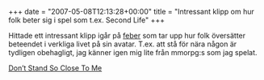+++
date = "2007-05-08T12:13:28+00:00"
title = "Intressant klipp om hur folk beter sig i spel som t.ex. Second Life"
+++

Hittade ett intressant klipp igår på [feber][1] som tar upp hur folk översätter beteendet i verkliga livet på sin avatar. T.ex. att stå för nära någon är tydligen obehagligt, jag känner igen mig lite från mmorpg:s som jag spelat.

[Don&#8217;t Stand So Close To Me][2]

<small></small>

 [1]: http://pc.feber.se//feber/art/18771/st_inte_fr_nra/
 [2]: http://www.npr.org/blogs/bryantpark/2007/05/dont_stand_so_close_to_me.html
